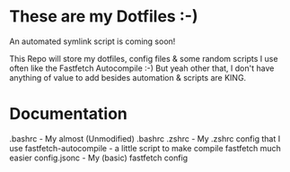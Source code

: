 # These are my Dotfiles :-)
An automated symlink script is coming soon!

This Repo will store my dotfiles, config files & some random scripts I use often like the Fastfetch Autocompile :-)
But yeah other that, I don't have anything of value to add besides automation & scripts are KING.


# Documentation

.bashrc - My almost (Unmodified) .bashrc
.zshrc - My .zshrc config that I use
fastfetch-autocompile - a little script to make compile fastfetch much easier
config.jsonc - My (basic) fastfetch config
